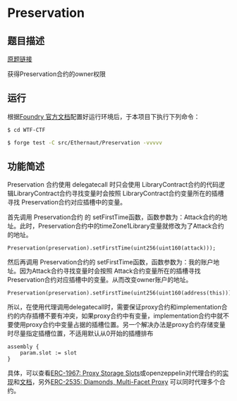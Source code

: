 # Preservation

## 题目描述

[原题链接](https://ethernaut.openzeppelin.com/level/0x7ae0655F0Ee1e7752D7C62493CEa1E69A810e2ed)

获得Preservation合约的owner权限

## 运行

根据[Foundry 官方文档](https://getfoundry.sh/)配置好运行环境后，于本项目下执行下列命令：

```sh
$ cd WTF-CTF

$ forge test -C src/Ethernaut/Preservation -vvvvv
```

## 功能简述

Preservation 合约使用 delegatecall 时只会使用 LibraryContract合约的代码逻辑LibraryContract合约寻找变量时会按照 LibraryContract合约变量所在的插槽寻找 Preservation合约对应插槽中的变量。

首先调用 Preservation合约 的 setFirstTime函数，函数参数为：Attack合约的地址。此时，Preservation合约中的timeZone1Library变量就修改为了Attack合约的地址。

```solidity
Preservation(preservation).setFirstTime(uint256(uint160(attack)));
```

然后再调用 Preservation合约的 setFirstTime函数，函数参数为：我的账户地址。因为Attack合约寻找变量时会按照 Attack合约变量所在的插槽寻找 Preservation合约对应插槽中的变量。从而改变owner账户的地址。

```solidity
Preservation(preservation).setFirstTime(uint256(uint160(address(this))));
```

所以，在使用代理调用delegatecall时，需要保证proxy合约和implementation合约的内存插槽不要有冲突，如果proxy合约中有变量，implementation合约中就不要使用proxy合约中变量占据的插槽位置。另一个解决办法是proxy合约存储变量时尽量指定插槽位置，不适用默认从0开始的插槽排布

```solidity
assembly {
	param.slot := slot
}
```

具体，可以查看[ERC-1967: Proxy Storage Slots](https://eips.ethereum.org/EIPS/eip-1967)或openzeppelin对代理合约的[实现](https://github.com/OpenZeppelin/openzeppelin-contracts/tree/master/contracts/proxy)和[文档](https://docs.openzeppelin.com/contracts/4.x/api/proxy)，另外[ERC-2535: Diamonds, Multi-Facet Proxy](https://eips.ethereum.org/EIPS/eip-2535) 可以同时代理多个合约。